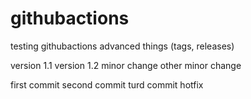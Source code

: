 # githubactions
testing githubactions advanced things (tags, releases)

version 1.1
version 1.2
minor change
other minor change

first commit
second commit
turd commit
hotfix
